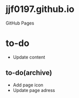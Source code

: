# jjf0197.github.io
GitHub Pages

# to-do
* Update content

## to-do(archive)
* Add page icon
* Update page adress
